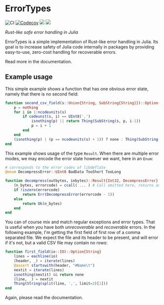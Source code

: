 # ErrorTypes

![CI](https://github.com/jakobnissen/ErrorTypes.jl/workflows/CI/badge.svg)
[![Codecov](https://codecov.io/gh/jakobnissen/ErrorTypes.jl/branch/master/graph/badge.svg)](https://codecov.io/gh/jakobnissen/ErrorTypes.jl)
[![](https://img.shields.io/badge/docs-stable-blue.svg)](https://jakobnissen.github.io/ErrorTypes.jl/stable)
[![](https://img.shields.io/badge/docs-dev-blue.svg)](https://jakobnissen.github.io/ErrorTypes.jl/dev)

_Rust-like safe error handling in Julia_

ErrorTypes is a simple implementation of Rust-like error handling in Julia. Its goal is to increase safety of Julia code internally in packages by providing easy-to-use, zero-cost handling for recoverable errors.

Read more in the documentation.

## Example usage
This simple example shows a function that has one obvious error state, namely that there is no second field:
```julia
function second_csv_field(s::Union{String, SubString{String}})::Option{SubString{String}}
    p = nothing
    for i in 1:ncodeunits(s)
        if codeunit(s, i) == UInt8(',')
            isnothing(p) || return Thing(SubString(s, p, i-1)) 
            p = i + 1
        end
    end
    (isnothing(p) | (p == ncodeunits(s) + 1)) ? none : Thing(SubString(s, p, ncodeunits(s)))
end
```

This example shows usage of the type `Result`. When there are multiple error modes, we may encode the error state however we want, here in an `Enum`:
```julia
# corresponds to the error codes of libdeflate
@enum DecompressError::UInt8 BadData TooShort TooLong

function decompress(outbytes, inbytes)::Result{Int32, DecompressError}
    (n_bytes, errorcode) = ccall( ... ) # Call omitted here, returns an (Int32, Int32)
    if !iszero(errorcode)
        return Err(DecompressError(errorcode - 1))
    else
        return Ok(n_bytes)
    end
end
```

You can of course mix and match regular exceptions and error types. That is useful when you have both *unrecoverable* and *recoverable* errors. In the following example, I'm getting the first field of first row of a comma separated file. We expect the file and its header to be present, and will error if it's not, but a valid CSV file may contain no rows:
```julia
function first_field(io::IO)::Option{String}
    lines = eachline(io)
    (header, _) = iterate(lines)
    @assert startswith(header, "#Name\t")
    nextit = iterate(lines)
    isnothing(nextit) && return none
    (line, _) = nextit
    Thing(String(split(line, ',', limit=2)[1]))
end
```

Again, please read the documentation.
